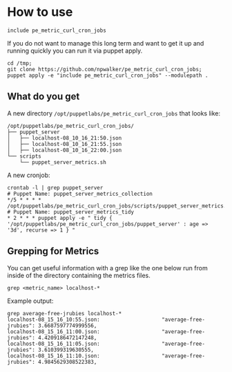 # How to use

```
include pe_metric_curl_cron_jobs
```

If you do not want to manage this long term and want to get it up and running quickly you can run it via puppet apply.

```
cd /tmp;
git clone https://github.com/npwalker/pe_metric_curl_cron_jobs;
puppet apply -e "include pe_metric_curl_cron_jobs" --modulepath .
```

## What do you get

A new directory `/opt/puppetlabs/pe_metric_curl_cron_jobs` that looks like:

```
/opt/puppetlabs/pe_metric_curl_cron_jobs/
├── puppet_server
│   ├── localhost-08_10_16_21:50.json
│   ├── localhost-08_10_16_21:55.json
│   ├── localhost-08_10_16_22:00.json
└── scripts
    └── puppet_server_metrics.sh
```

A new cronjob:

```
crontab -l | grep puppet_server
# Puppet Name: puppet_server_metrics_collection
*/5 * * * * /opt/puppetlabs/pe_metric_curl_cron_jobs/scripts/puppet_server_metrics.sh
# Puppet Name: puppet_server_metrics_tidy
* 2 * * * puppet apply -e " tidy { '/opt/puppetlabs/pe_metric_curl_cron_jobs/puppet_server' : age => '3d', recurse => 1 } "
```

## Grepping for Metrics

You can get useful information with a grep like the one below run from inside of the directory containing the metrics files.

```
grep <metric_name> localhost-*
```

Example output:

```
grep average-free-jrubies localhost-*
localhost-08_15_16_10:55.json:                    "average-free-jrubies": 3.6687597774999556,
localhost-08_15_16_11:00.json:                    "average-free-jrubies": 4.4209186472147248,
localhost-08_15_16_11:05.json:                    "average-free-jrubies": 3.610399319630555,
localhost-08_15_16_11:10.json:                    "average-free-jrubies": 4.9845629308522383,
```
